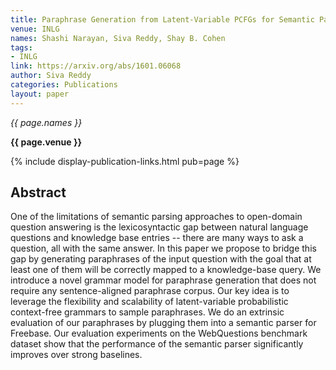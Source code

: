 ```yaml
---
title: Paraphrase Generation from Latent-Variable PCFGs for Semantic Parsing
venue: INLG
names: Shashi Narayan, Siva Reddy, Shay B. Cohen
tags:
- INLG
link: https://arxiv.org/abs/1601.06068
author: Siva Reddy
categories: Publications
layout: paper
---
```


*{{ page.names }}*

**{{ page.venue }}**

{% include display-publication-links.html pub=page %}

## Abstract

One of the limitations of semantic parsing approaches to open-domain question answering is the lexicosyntactic gap between natural language questions and knowledge base entries -- there are many ways to ask a question, all with the same answer. In this paper we propose to bridge this gap by generating paraphrases of the input question with the goal that at least one of them will be correctly mapped to a knowledge-base query. We introduce a novel grammar model for paraphrase generation that does not require any sentence-aligned paraphrase corpus. Our key idea is to leverage the flexibility and scalability of latent-variable probabilistic context-free grammars to sample paraphrases. We do an extrinsic evaluation of our paraphrases by plugging them into a semantic parser for Freebase. Our evaluation experiments on the WebQuestions benchmark dataset show that the performance of the semantic parser significantly improves over strong baselines.